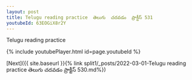 ```yaml
---
layout: post
title: Telugu reading practice  తెలుగు  చదవడం  ప్రాక్టీస్ 531
youtubeId: 63EOGiX8r2Y
---
```

 
 
Telugu reading practice
 
 
 
 
 


{% include youtubePlayer.html id=page.youtubeId %}
 
[Next]({{ site.baseurl }}{% link  split1/_posts/2022-03-01-Telugu reading practice  తెలుగు  చదవడం  ప్రాక్టీస్ 530.md%})
 
